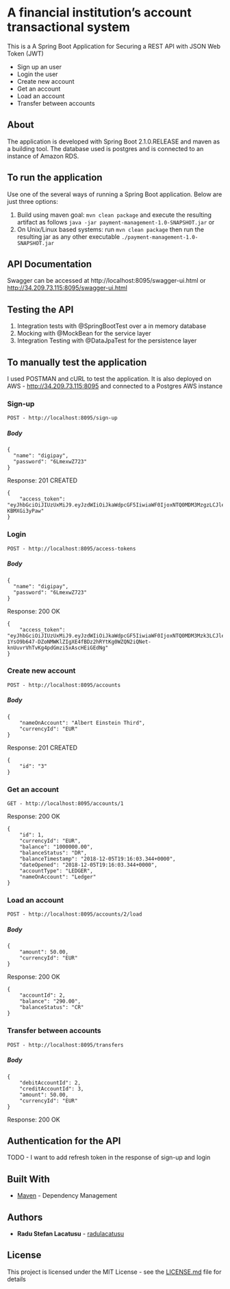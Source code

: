 # A financial institution’s account transactional system

This is a A Spring Boot Application for Securing a REST API with JSON Web Token (JWT)
* Sign up an user
* Login the user
* Create new account
* Get an account
* Load an account
* Transfer between accounts

## About

The application is developed with Spring Boot 2.1.0.RELEASE and maven as a building tool.
The database used is postgres and is connected to an instance of Amazon RDS.

## To run the application
Use one of the several ways of running a Spring Boot application. Below are just three options:

1. Build using maven goal: `mvn clean package` and execute the resulting artifact as follows `java -jar payment-management-1.0-SNAPSHOT.jar` or
2. On Unix/Linux based systems: run `mvn clean package` then run the resulting jar as any other executable `./payment-management-1.0-SNAPSHOT.jar`

## API Documentation

Swagger can be accessed at http://localhost:8095/swagger-ui.html or http://34.209.73.115:8095/swagger-ui.html

## Testing the API

1. Integration tests with @SpringBootTest over a in memory database
2. Mocking with @MockBean for the service layer
3. Integration Testing with @DataJpaTest for the persistence layer

## To manually test the application

I used POSTMAN and cURL to test the application. 
It is also deployed on AWS - http://34.209.73.115:8095 and connected to a Postgres AWS instance


### Sign-up
```
POST - http://localhost:8095/sign-up
```
##### Body
```
{
  "name": "digipay",
  "password": "6LmexwZ723"
}
```
Response: 201 CREATED
```
{
    "access_token": "eyJhbGciOiJIUzUxMiJ9.eyJzdWIiOiJkaWdpcGF5IiwiaWF0IjoxNTQ0MDM3MzgzLCJleHAiOjE1NDQwNDMzODN9.A8R8O717IkEDlKlgLMHT1aTxMJuB53RqP4pJmhsQ4WcpYKtM6v0JKw5yzETzqRTiJfrwjLzM1k-KBMXGi3yPaw"
}
```
### Login
```
POST - http://localhost:8095/access-tokens
```
##### Body
```
{
  "name": "digipay",
  "password": "6LmexwZ723"
}
```
Response: 200 OK
```
{
    "access_token": "eyJhbGciOiJIUzUxMiJ9.eyJzdWIiOiJkaWdpcGF5IiwiaWF0IjoxNTQ0MDM3Mzk3LCJleHAiOjE1NDQwNDMzOTd9.4wbL3y-1YsO9b647-DZoNMWKlZIgXE4fBDz2hRYtKg0WZQN2iQNet-knUuvrVhTvKg4pdGmzi5xAscHEiGEdNg"
}
```
### Create new account
```
POST - http://localhost:8095/accounts
```
##### Body
```
{
	"nameOnAccount": "Albert Einstein Third",
	"currencyId": "EUR"
}
```
Response: 201 CREATED
```
{
    "id": "3"
}
```
### Get an account
```
GET - http://localhost:8095/accounts/1
```
Response: 200 OK
```
{
    "id": 1,
    "currencyId": "EUR",
    "balance": "1000000.00",
    "balanceStatus": "DR",
    "balanceTimestamp": "2018-12-05T19:16:03.344+0000",
    "dateOpened": "2018-12-05T19:16:03.344+0000",
    "accountType": "LEDGER",
    "nameOnAccount": "Ledger"
}
```
### Load an account
```
POST - http://localhost:8095/accounts/2/load
```
##### Body
```
{
	"amount": 50.00,
	"currencyId": "EUR"
}
```
Response: 200 OK
```
{
    "accountId": 2,
    "balance": "290.00",
    "balanceStatus": "CR"
}
```
### Transfer between accounts
```
POST - http://localhost:8095/transfers
```
##### Body
```
{
    "debitAccountId": 2,
    "creditAccountId": 3,
    "amount": 50.00,
    "currencyId": "EUR"
}
```
Response: 200 OK

## Authentication for the API

TODO - I want to add refresh token in the response of sign-up and login


## Built With

* [Maven](https://maven.apache.org/) - Dependency Management

## Authors

* **Radu Stefan Lacatusu** - [radulacatusu](https://github.com/radulacatusu/)

## License

This project is licensed under the MIT License - see the [LICENSE.md](LICENSE.md) file for details